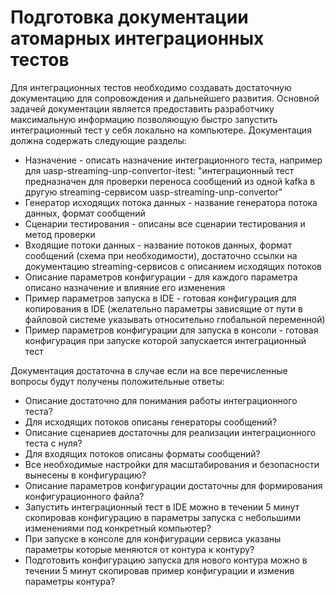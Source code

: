 # Подготовка документации атомарных интеграционных тестов



Для интеграционных тестов необходимо создавать достаточную документацию для сопровождения и дальнейшего развития. Основной задачей документации является предоставить разработчику максимальную информацию позволяющую быстро запустить интеграционный тест у себя локально на компьютере. Документация должна содержать следующие разделы:

- Назначение - описать назначение интеграционного теста, например для uasp-streaming-unp-convertor-itest: "интеграционный тест предназначен для проверки переноса сообщений из одной kafka в другую streaming-сервисом uasp-streaming-unp-convertor"
- Генератор исходящих потока данных - название генератора потока данных, формат сообщений
- Сценарии тестирования - описаны все сценарии тестирования и метод проверки
- Входящие потоки данных - название потоков данных, формат сообщений (схема при необходимости), достаточно ссылки на документацию streaming-сервисов с описанием исходящих потоков 
- Описание параметров конфигурации - для каждого параметра описано назначение и влияние его изменения
- Пример параметров запуска в IDE - готовая конфигурация для копирования в IDE (желательно параметры зависящие от пути в файловой системе указывать относительно глобальной переменной)
- Пример параметров конфигурации для запуска в консоли - готовая конфигурация при запуске которой запускается интеграционный тест



Документация достаточна в случае если на все перечисленные вопросы будут получены положительные ответы:

- Описание достаточно для понимания работы интеграционного теста?
- Для исходящих потоков описаны генераторы сообщений?
- Описание сценариев достаточны для реализации интеграционного теста с нуля?
- Для входящих потоков описаны форматы сообщений?
- Все необходимые настройки для масштабирования и безопасности вынесены в конфигурацию?
- Описание параметров конфигурации достаточны для формирования конфигурационного файла?
- Запустить интеграционный тест в IDE можно в течении 5 минут скопировав конфигурацию в параметры запуска с небольшими изменениями под конкретный компьютер?
- При запуске в консоле для конфигурации сервиса указаны параметры которые меняются от контура к контуру?
- Подготовить конфигурацию запуска для нового контура можно в течении 5 минут скопировав пример конфигурации и изменив параметры контура?




